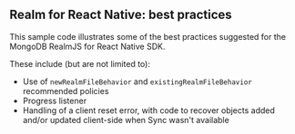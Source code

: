 ## Realm for React Native: best practices

This sample code illustrates some of the best practices suggested for the MongoDB RealmJS for React Native SDK.

These include (but are not limited to):

- Use of `newRealmFileBehavior`  and `existingRealmFileBehavior` recommended policies
- Progress listener
- Handling of a client reset error, with code to recover objects added and/or updated client-side when Sync wasn't available

